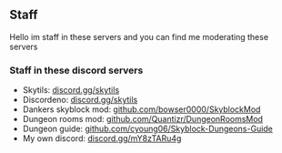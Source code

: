 ## Staff

Hello im staff in these servers and you can find me moderating these servers

### Staff in these discord servers

- Skytils: [discord.gg/skytils](https://discord.gg/skytils)
- Discordeno: [discord.gg/skytils](https://discord.gg/ddeno)
- Dankers skyblock mod: [github.com/bowser0000/SkyblockMod](https://github.com/bowser0000/SkyblockMods)
- Dungeon rooms mod: [github.com/Quantizr/DungeonRoomsMod](https://github.com/Quantizr/DungeonRoomsMod)
- Dungeon guide: [github.com/cyoung06/Skyblock-Dungeons-Guide](https://github.com/cyoung06/Skyblock-Dungeons-Guide)
- My own discord: [discord.gg/mY8zTARu4g](https://discord.gg/mY8zTARu4g)
